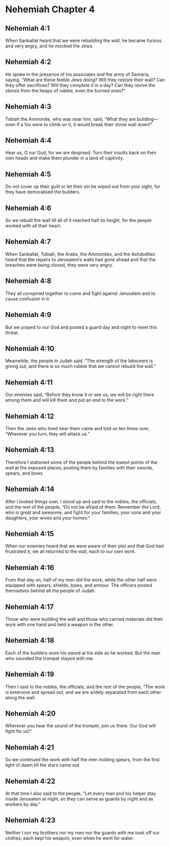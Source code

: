 # Nehemiah Chapter 4

## Nehemiah 4:1
When Sanballat heard that we were rebuilding the wall, he became furious and very angry, and he mocked the Jews.

## Nehemiah 4:2
He spoke in the presence of his associates and the army of Samaria, saying, “What are these feeble Jews doing? Will they restore their wall? Can they offer sacrifices? Will they complete it in a day? Can they revive the stones from the heaps of rubble, even the burned ones?”

## Nehemiah 4:3
Tobiah the Ammonite, who was near him, said, “What they are building—even if a fox were to climb on it, it would break their stone wall down!”

## Nehemiah 4:4
Hear us, O our God, for we are despised. Turn their insults back on their own heads and make them plunder in a land of captivity.

## Nehemiah 4:5
Do not cover up their guilt or let their sin be wiped out from your sight, for they have demoralised the builders.

## Nehemiah 4:6
So we rebuilt the wall till all of it reached half its height, for the people worked with all their heart.

## Nehemiah 4:7
When Sanballat, Tobiah, the Arabs, the Ammonites, and the Ashdodites heard that the repairs to Jerusalem’s walls had gone ahead and that the breaches were being closed, they were very angry.

## Nehemiah 4:8
They all conspired together to come and fight against Jerusalem and to cause confusion in it.

## Nehemiah 4:9
But we prayed to our God and posted a guard day and night to meet this threat.

## Nehemiah 4:10
Meanwhile, the people in Judah said, “The strength of the labourers is giving out, and there is so much rubble that we cannot rebuild the wall.”

## Nehemiah 4:11
Our enemies said, “Before they know it or see us, we will be right there among them and will kill them and put an end to the work.”

## Nehemiah 4:12
Then the Jews who lived near them came and told us ten times over, “Wherever you turn, they will attack us.”

## Nehemiah 4:13
Therefore I stationed some of the people behind the lowest points of the wall at the exposed places, posting them by families with their swords, spears, and bows.

## Nehemiah 4:14
After I looked things over, I stood up and said to the nobles, the officials, and the rest of the people, “Do not be afraid of them. Remember the Lord, who is great and awesome, and fight for your families, your sons and your daughters, your wives and your homes.”

## Nehemiah 4:15
When our enemies heard that we were aware of their plot and that God had frustrated it, we all returned to the wall, each to our own work.

## Nehemiah 4:16
From that day on, half of my men did the work, while the other half were equipped with spears, shields, bows, and armour. The officers posted themselves behind all the people of Judah.

## Nehemiah 4:17
Those who were building the wall and those who carried materials did their work with one hand and held a weapon in the other.

## Nehemiah 4:18
Each of the builders wore his sword at his side as he worked. But the man who sounded the trumpet stayed with me.

## Nehemiah 4:19
Then I said to the nobles, the officials, and the rest of the people, “The work is extensive and spread out, and we are widely separated from each other along the wall.

## Nehemiah 4:20
Wherever you hear the sound of the trumpet, join us there. Our God will fight for us!”

## Nehemiah 4:21
So we continued the work with half the men holding spears, from the first light of dawn till the stars came out.

## Nehemiah 4:22
At that time I also said to the people, “Let every man and his helper stay inside Jerusalem at night, so they can serve as guards by night and as workers by day.”

## Nehemiah 4:23
Neither I nor my brothers nor my men nor the guards with me took off our clothes; each kept his weapon, even when he went for water.
